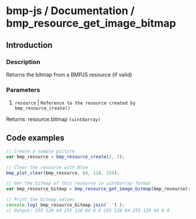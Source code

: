 # bmp-js / Documentation / bmp_resource_get_image_bitmap
## Introduction

### Description

Returns the bitmap from a BMPJS resource (if valid)

### Parameters

1. `resource` | `Reference to the resource created by bmp_resource_create()`

Returns: resource.bitmap `(uint8array)`

## Code examples

```js
// Create a sample picture
var bmp_resource = bmp_resource_create(2, 2);

// Clear the resource with Blue
bmp_plot_clear(bmp_resource, 64, 128, 255);

// Get the bitmap of this resource in uint8array format
var bmp_resource_bitmap = bmp_resource_get_image_bitmap(bmp_resource);

// Print the bitmap values
console.log( bmp_resource_bitmap.join(' ') );
// Output: 255 128 64 255 128 64 0 0 255 128 64 255 128 64 0 0
```
